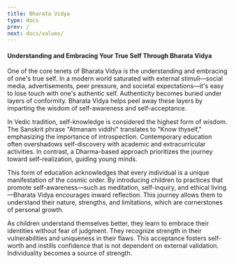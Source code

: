 ```yaml
---
title: Bharata Vidya
type: docs
prev: /
next: docs/values/
---
```


#### Understanding and Embracing Your True Self Through Bharata Vidya

One of the core tenets of Bharata Vidya is the understanding and embracing of one's true self. In a modern world saturated with external stimuli—social media, advertisements, peer pressure, and societal expectations—it's easy to lose touch with one's authentic self. Authenticity becomes buried under layers of conformity. Bharata Vidya helps peel away these layers by imparting the wisdom of self-awareness and self-acceptance.

In Vedic tradition, self-knowledge is considered the highest form of wisdom. The Sanskrit phrase "Atmanam viddhi" translates to "Know thyself," emphasizing the importance of introspection. Contemporary education often overshadows self-discovery with academic and extracurricular activities. In contrast, a Dharma-based approach prioritizes the journey toward self-realization, guiding young minds.

This form of education acknowledges that every individual is a unique manifestation of the cosmic order. By introducing children to practices that promote self-awareness—such as meditation, self-inquiry, and ethical living—Bharata Vidya encourages inward reflection. This journey allows them to understand their nature, strengths, and limitations, which are cornerstones of personal growth.

As children understand themselves better, they learn to embrace their identities without fear of judgment. They recognize strength in their vulnerabilities and uniqueness in their flaws. This acceptance fosters self-worth and instills confidence that is not dependent on external validation. Individuality becomes a source of strength.